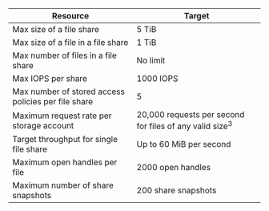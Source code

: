 | Resource | Target |
|----------|---------------|
| Max size of a file share | 5 TiB |
| Max size of a file in a file share | 1 TiB |
| Max number of files in a file share | No limit |
| Max IOPS per share | 1000 IOPS |
| Max number of stored access policies per file share | 5 |
| Maximum request rate per storage account | 20,000 requests per second for files of any valid size<sup>3</sup> |
| Target throughput for single file share | Up to 60 MiB per second |
| Maximum open handles per file | 2000 open handles |
| Maximum number of share snapshots | 200 share snapshots |
